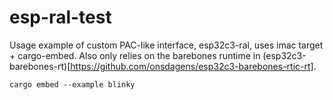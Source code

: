 # esp-ral-test

Usage example of custom PAC-like interface, esp32c3-ral, uses imac target + cargo-embed. Also only relies on the barebones runtime in (esp32c3-barebones-rt)[https://github.com/onsdagens/esp32c3-barebones-rtic-rt].

``` cargo embed --example blinky ```
